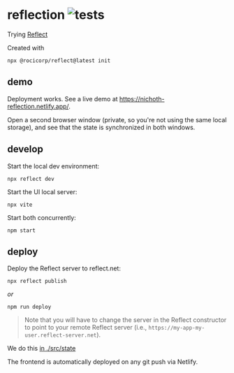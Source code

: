 # reflection ![tests](https://github.com/nichoth/reflection/actions/workflows/nodejs.yml/badge.svg)

Trying [Reflect](https://hello.reflect.net/add-to-existing)

Created with
```
npx @rocicorp/reflect@latest init
```

## demo
Deployment works. See a live demo at https://nichoth-reflection.netlify.app/.

Open a second browser window (private, so you're not using the same local storage), and see that the state is synchronized in both windows.

## develop

Start the local dev environment:
```
npx reflect dev
```

Start the UI local server:
```
npx vite
```

Start both concurrently:
```
npm start
```

## deploy
Deploy the Reflect server to reflect.net:
```
npx reflect publish
```

*or*

```
npm run deploy
```

> Note that you will have to change the server in the Reflect constructor to point to your remote Reflect server (i.e., `https://my-app-my-user.reflect-server.net`).

We do this [in ./src/state](./src/state.ts#L19)

The frontend is automatically deployed on any git push via Netlify.
